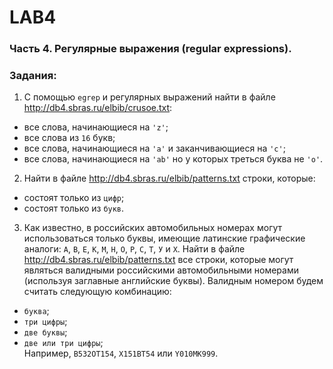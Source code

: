 # LAB4
### Часть 4. Регулярные выражения (regular expressions).
### Задания:
1. С помощью `egrep` и регулярных выражений найти в файле
http://db4.sbras.ru/elbib/crusoe.txt:
* все слова, начинающиеся на `'z'`;
* все слова из `16` букв;
* все слова, начинающиеся на `'a'` и заканчивающиеся на `'c'`;
* все слова, начинающиеся на `'ab'` но у которых треться буква не `'o'`.
2. Найти в файле http://db4.sbras.ru/elbib/patterns.txt строки, которые:
* состоят только из `цифр`;
* состоят только из `букв`.
3. Как известно, в российских автомобильных номерах могут использоваться только
буквы, имеющие латинские графические аналоги: `А`, `В`, `Е`, `К`, `М`, `Н`, `О`, `Р`, `С`, `Т`, `У` и `X`.
Найти в файле http://db4.sbras.ru/elbib/patterns.txt все строки, которые могут являться валидными российскими
автомобильными номерами (используя заглавные английские буквы).
Валидным номером будем считать следующую комбинацию:
* `буква`;
* `три цифры`;
* `две буквы`;
* `две или три цифры`;  
Например, `B532OT154`, `X151BT54` или `Y010MK999`.
